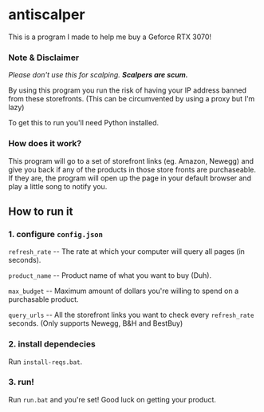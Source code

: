 # antiscalper
This is a program I made to help me buy a Geforce RTX 3070!

### Note & Disclaimer
*Please don't use this for scalping.* ***Scalpers are scum.***

By using this program you run the risk of having your IP address banned from these storefronts. (This can be circumvented by using a proxy but I'm lazy)

To get this to run you'll need Python installed.

### How does it work?
This program will go to a set of storefront links (eg. Amazon, Newegg) and give you back if any of the products in those store fronts are purchaseable.
If they are, the program will open up the page in your default browser and play a little song to notify you.

## How to run it
### 1. configure `config.json`

`refresh_rate` -- The rate at which your computer will query all pages (in seconds).

`product_name` -- Product name of what you want to buy (Duh).

`max_budget`   -- Maximum amount of dollars you're willing to spend on a purchasable product.

`query_urls`   -- All the storefront links you want to check every `refresh_rate` seconds. (Only supports Newegg, B&H and BestBuy)

### 2. install dependecies
Run `install-reqs.bat`.

### 3. run!
Run `run.bat` and you're set! Good luck on getting your product.
